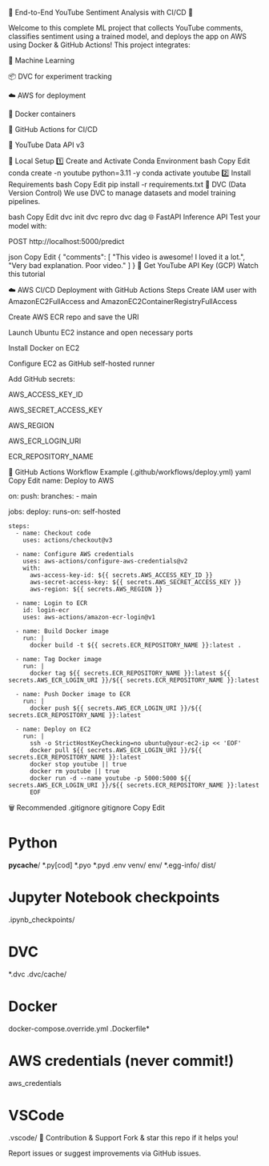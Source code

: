 🎥 End-to-End YouTube Sentiment Analysis with CI/CD 🚀



Welcome to this complete ML project that collects YouTube comments, classifies sentiment using a trained model, and deploys the app on AWS using Docker & GitHub Actions!
This project integrates:

🧠 Machine Learning

📦 DVC for experiment tracking

☁️ AWS for deployment

🐳 Docker containers

🤖 GitHub Actions for CI/CD

🔑 YouTube Data API v3

🧪 Local Setup
1️⃣ Create and Activate Conda Environment
bash
Copy
Edit
conda create -n youtube python=3.11 -y
conda activate youtube
2️⃣ Install Requirements
bash
Copy
Edit
pip install -r requirements.txt
📂 DVC (Data Version Control)
We use DVC to manage datasets and model training pipelines.

bash
Copy
Edit
dvc init
dvc repro
dvc dag
🌐 FastAPI Inference API
Test your model with:

POST http://localhost:5000/predict

json
Copy
Edit
{
  "comments": [
    "This video is awesome! I loved it a lot.",
    "Very bad explanation. Poor video."
  ]
}
🔑 Get YouTube API Key (GCP)
Watch this tutorial

☁️ AWS CI/CD Deployment with GitHub Actions
Steps
Create IAM user with AmazonEC2FullAccess and AmazonEC2ContainerRegistryFullAccess

Create AWS ECR repo and save the URI

Launch Ubuntu EC2 instance and open necessary ports

Install Docker on EC2

Configure EC2 as GitHub self-hosted runner

Add GitHub secrets:

AWS_ACCESS_KEY_ID

AWS_SECRET_ACCESS_KEY

AWS_REGION

AWS_ECR_LOGIN_URI

ECR_REPOSITORY_NAME

🚀 GitHub Actions Workflow Example (.github/workflows/deploy.yml)
yaml
Copy
Edit
name: Deploy to AWS

on:
  push:
    branches:
      - main

jobs:
  deploy:
    runs-on: self-hosted

    steps:
      - name: Checkout code
        uses: actions/checkout@v3

      - name: Configure AWS credentials
        uses: aws-actions/configure-aws-credentials@v2
        with:
          aws-access-key-id: ${{ secrets.AWS_ACCESS_KEY_ID }}
          aws-secret-access-key: ${{ secrets.AWS_SECRET_ACCESS_KEY }}
          aws-region: ${{ secrets.AWS_REGION }}

      - name: Login to ECR
        id: login-ecr
        uses: aws-actions/amazon-ecr-login@v1

      - name: Build Docker image
        run: |
          docker build -t ${{ secrets.ECR_REPOSITORY_NAME }}:latest .

      - name: Tag Docker image
        run: |
          docker tag ${{ secrets.ECR_REPOSITORY_NAME }}:latest ${{ secrets.AWS_ECR_LOGIN_URI }}/${{ secrets.ECR_REPOSITORY_NAME }}:latest

      - name: Push Docker image to ECR
        run: |
          docker push ${{ secrets.AWS_ECR_LOGIN_URI }}/${{ secrets.ECR_REPOSITORY_NAME }}:latest

      - name: Deploy on EC2
        run: |
          ssh -o StrictHostKeyChecking=no ubuntu@your-ec2-ip << 'EOF'
          docker pull ${{ secrets.AWS_ECR_LOGIN_URI }}/${{ secrets.ECR_REPOSITORY_NAME }}:latest
          docker stop youtube || true
          docker rm youtube || true
          docker run -d --name youtube -p 5000:5000 ${{ secrets.AWS_ECR_LOGIN_URI }}/${{ secrets.ECR_REPOSITORY_NAME }}:latest
          EOF
🗑️ Recommended .gitignore
gitignore
Copy
Edit
# Python
__pycache__/
*.py[cod]
*.pyo
*.pyd
.env
venv/
env/
*.egg-info/
dist/

# Jupyter Notebook checkpoints
.ipynb_checkpoints/

# DVC
*.dvc
.dvc/cache/

# Docker
docker-compose.override.yml
.Dockerfile*

# AWS credentials (never commit!)
aws_credentials

# VSCode
.vscode/
🙌 Contribution & Support
Fork & star this repo if it helps you!

Report issues or suggest improvements via GitHub issues.



